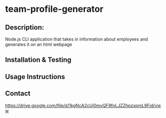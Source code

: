 # team-profile-generator

## Description:
Node.js CLI application that takes in information about employees and generates it on an html webpage

## Installation & Testing

## Usage Instructions

## Contact
https://drive.google.com/file/d/1kgNcA2cUj0mvQF9fnLJZZhpzxpmL9Fjd/view